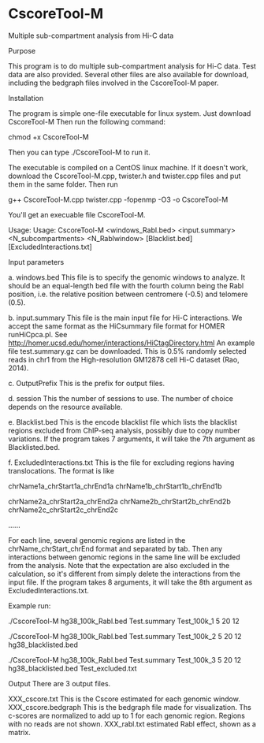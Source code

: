 # CscoreTool-M
Multiple sub-compartment analysis from Hi-C data

Purpose

This program is to do multiple sub-compartment analysis for Hi-C data. Test data are also provided. Several other files are also available for download, including the bedgraph files involved in the CscoreTool-M paper.

Installation

The program is simple one-file executable for linux system. Just download CscoreTool-M Then run the following command:

chmod +x CscoreTool-M

Then you can type ./CscoreTool-M to run it.

The executable is compiled on a CentOS linux machine. If it doesn't work, download the CscoreTool-M.cpp, twister.h and twister.cpp files and put them in the same folder. Then run

g++ CscoreTool-M.cpp twister.cpp -fopenmp -O3 -o CscoreTool-M

You'll get an execuable file CscoreTool-M.

Usage: Usage: CscoreTool-M <windows_Rabl.bed> <input.summary> <OutputPrefix> <N_subcompartments> <N_Rablwindow> <session> [Blacklist.bed] [ExcludedInteractions.txt]

Input parameters

a. windows.bed This file is to specify the genomic windows to analyze. It should be an equal-length bed file with the fourth column being the Rabl position, i.e. the relative position between centromere (-0.5) and telomere (0.5). 

b. input.summary This file is the main input file for Hi-C interactions. We accept the same format as the HiCsummary file format for HOMER runHiCpca.pl. See http://homer.ucsd.edu/homer/interactions/HiCtagDirectory.html An example file test.summary.gz can be downloaded. This is 0.5% randomly selected reads in chr1 from the High-resolution GM12878 cell Hi-C dataset (Rao, 2014).

c. OutputPrefix This is the prefix for output files.

d. session This the number of sessions to use. The number of choice depends on the resource available. 

e. Blacklist.bed This is the encode blacklist file which lists the blacklist regions excluded from ChIP-seq analysis, possibly due to copy number variations. If the program takes 7 arguments, it will take the 7th argument as Blacklisted.bed.

f. ExcludedInteractions.txt This is the file for excluding regions having translocations. The format is like
  
chrName1a_chrStart1a_chrEnd1a chrName1b_chrStart1b_chrEnd1b
  
chrName2a_chrStart2a_chrEnd2a chrName2b_chrStart2b_chrEnd2b chrName2c_chrStart2c_chrEnd2c
  
  ......
  
For each line, several genomic regions are listed in the chrName_chrStart_chrEnd format and separated by tab. Then any interactions between genomic regions in the same line will be excluded from the analysis. Note that the expectation are also excluded in the calculation, so it's different from simply delete the interactions from the input file. If the program takes 8 arguments, it will take the 8th argument as ExcludedInteractions.txt.

Example run:

./CscoreTool-M hg38_100k_Rabl.bed Test.summary Test_100k_1 5 20 12 

./CscoreTool-M hg38_100k_Rabl.bed Test.summary Test_100k_2 5 20 12 hg38_blacklisted.bed

./CscoreTool-M hg38_100k_Rabl.bed Test.summary Test_100k_3 5 20 12 hg38_blacklisted.bed Test_excluded.txt

Output
There are 3 output files.

XXX_cscore.txt This is the Cscore estimated for each genomic window. 
XXX_cscore.bedgraph This is the bedgraph file made for visualization. Ths c-scores are normalized to add up to 1 for each genomic region. Regions with no reads are not shown.
XXX_rabl.txt estimated Rabl effect, shown as a matrix.
